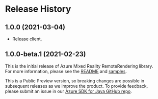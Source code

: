 # Release History

## 1.0.0 (2021-03-04)
* Release client.

## 1.0.0-beta.1 (2021-02-23)

This is the initial release of Azure Mixed Reality RemoteRendering library. For more information, please see the [README][read_me] and [samples][samples].

This is a Public Preview version, so breaking changes are possible in subsequent releases as we improve the product. To provide feedback, please submit an issue in our [Azure SDK for Java GitHub repo](https://github.com/Azure/azure-sdk-for-java/issues).

<!-- LINKS -->
[read_me]: https://github.com/Azure/azure-sdk-for-java/blob/master/sdk/remoterendering/azure-mixedreality-remoterendering/README.md
[samples]: https://github.com/Azure/azure-sdk-for-java/blob/master/sdk/remoterendering/azure-mixedreality-remoterendering/src/samples/java/com/azure/mixedreality/remoterendering
